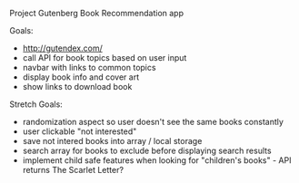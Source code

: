 
Project Gutenberg Book Recommendation app

Goals:
* http://gutendex.com/
* call API for book topics based on user input
* navbar with links to common topics
* display book info and cover art
* show links to download book



Stretch Goals:
* randomization aspect so user doesn't see the same books constantly
* user clickable "not interested"
* save not intered books into array / local storage
* search array for books to exclude before displaying search results
* implement child safe features when looking for "children's books" - API returns The Scarlet Letter?

